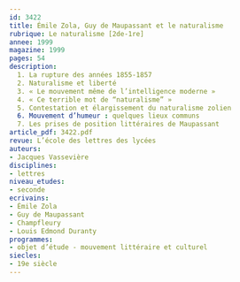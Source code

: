 ```yaml
---
id: 3422
title: Émile Zola, Guy de Maupassant et le naturalisme 
rubrique: Le naturalisme [2de-1re]
annee: 1999
magazine: 1999
pages: 54
description: 
  1. La rupture des années 1855-1857
  2. Naturalisme et liberté
  3. « Le mouvement même de l’intelligence moderne »
  4. « Ce terrible mot de “naturalisme” »
  5. Contestation et élargissement du naturalisme zolien
  6. Mouvement d’humeur : quelques lieux communs
  7. Les prises de position littéraires de Maupassant
article_pdf: 3422.pdf
revue: L’école des lettres des lycées
auteurs:
- Jacques Vassevière
disciplines:
- lettres
niveau_etudes:
- seconde
ecrivains:
- Émile Zola
- Guy de Maupassant
- Champfleury
- Louis Edmond Duranty 
programmes:
- objet d’étude - mouvement littéraire et culturel
siecles:
- 19e siècle
---
```

